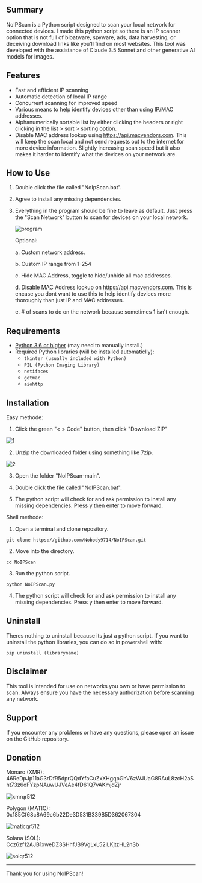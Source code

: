 ## Summary

NoIPScan is a Python script designed to scan your local network for connected devices. I made this python script so there is an IP scanner option that is not full of bloatware, spyware, ads, data harvesting, or deceiving download links like you'll find on most websites. This tool was developed with the assistance of Claude 3.5 Sonnet and other generative AI models for images.

## Features

- Fast and efficient IP scanning
- Automatic detection of local IP range
- Concurrent scanning for improved speed
- Various means to help identify devices other than using IP/MAC addresses.
- Alphanumerically sortable list by either clicking the headers or right clicking in the list > sort > sorting option.
- Disable MAC address lookup using https://api.macvendors.com. This will keep the scan local and not send requests out to the internet for more device information. Slightly increasing scan speed but it also makes it harder to identify what the devices on your network are.
  
## How to Use

1. Double click the file called "NoIpScan.bat".
   
2. Agree to install any missing dependencies.
   
3. Everything in the program should be fine to leave as default. Just press the "Scan Network" button to scan for devices on your local network.

   ![program](https://github.com/user-attachments/assets/eaadccf0-22a5-4730-959a-a7b35c690312)

   Optional:
   
   a. Custom network address.
   
   b. Custom IP range from 1-254
   
   c. Hide MAC Address, toggle to hide/unhide all mac addresses.
   
   d. Disable MAC Address lookup on https://api.macvendors.com. This is encase you dont want to use this to help identify devices more thoroughly than just IP and MAC addresses.

   e. # of scans to do on the network because sometimes 1 isn't enough.

## Requirements

- [Python 3.6 or higher]([/wiki/contributing-guidelines](https://www.python.org/downloads/windows/)) (may need to manually install.)
- Required Python libraries (will be installed automaticlly):
  - `tkinter (usually included with Python)`
  - `PIL (Python Imaging Library)`
  - `netifaces`
  - `getmac`
  - `aiohttp`


## Installation

Easy methode:
1. Click the green "< > Code" button, then click "Download ZIP"

![1](https://github.com/user-attachments/assets/e255ebe3-834c-4c77-b408-f7a2ff33dc54)

2. Unzip the downloaded folder using something like 7zip.

![2](https://github.com/user-attachments/assets/116c5250-6237-49dc-94a6-ad07bc88346a)

3. Open the folder "NoIPScan-main".
   
4. Double click the file called "NoIPScan.bat".
   
5. The python script will check for and ask permission to install any missing dependencies. Press y then enter to move forward.

Shell methode:
1. Open a terminal and clone repository.
```
git clone https://github.com/Nobody9714/NoIPScan.git
```
2. Move into the directory.
```
cd NoIPScan
```
3. Run the python script.
```
python NoIPScan.py
```
4. The python script will check for and ask permission to install any missing dependencies. Press y then enter to move forward.


## Uninstall

Theres nothing to uninstall because its just a python script. If you want to uninstall the python libraries, you can do so in powershell with:

```
pip uninstall (libraryname)
```

## Disclaimer

This tool is intended for use on networks you own or have permission to scan. Always ensure you have the necessary authorization before scanning any network.

## Support

If you encounter any problems or have any questions, please open an issue on the GitHub repository.

## Donation

Monaro (XMR):  
46ReDpJp11aG3rDfR5dprQQdYfaCuZxXHgqpGhV6zWJUaG8RAuL8zcH2aSht73z6oFYzpNAuwUJVeAe4fD61Q7vAKmjdZjr

![xmrqr512](https://github.com/user-attachments/assets/43cba4d9-e3cd-4e57-9dde-7e8b976f7de9)


Polygon (MATIC):  
0x185Cf68c8A69c6b22De3D531B339B5D362067304

![maticqr512](https://github.com/user-attachments/assets/b1f27ef3-ddb8-42de-b2a6-bbe9309442e0)


Solana (SOL):  
Ccz6zf12AJB1xweDZ3SHhfJB9VgLxL52iLKjtzHL2nSb

![solqr512](https://github.com/user-attachments/assets/e54fe04d-326f-4660-96fc-c6ca23f84006)

---

Thank you for using NoIPScan!
